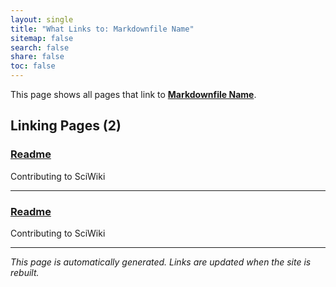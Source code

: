 ```yaml
---
layout: single
title: "What Links to: Markdownfile Name"
sitemap: false
search: false
share: false
toc: false
---
```


This page shows all pages that link to **[Markdownfile Name](/domain/markdownfile_name/)**.

## Linking Pages (2)

### [Readme](/site/README/)

Contributing to SciWiki

---

### [Readme](/README/)

Contributing to SciWiki

---


*This page is automatically generated. Links are updated when the site is rebuilt.*
